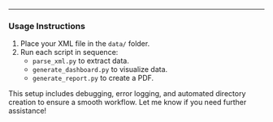 
---

### Usage Instructions
1. Place your XML file in the `data/` folder.
2. Run each script in sequence:
   - `parse_xml.py` to extract data.
   - `generate_dashboard.py` to visualize data.
   - `generate_report.py` to create a PDF.

This setup includes debugging, error logging, and automated directory creation to ensure a smooth workflow. Let me know if you need further assistance!
